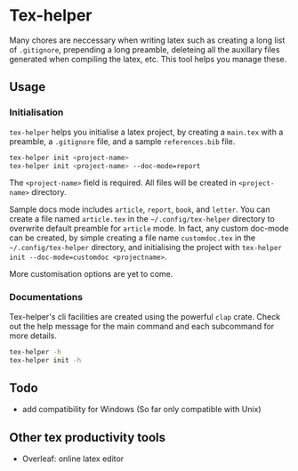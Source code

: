 # Tex-helper

Many chores are neccessary when writing latex such as creating a long list of `.gitignore`, prepending a long preamble, deleteing all the auxillary files generated when compiling the latex, etc. 
This tool helps you manage these.

## Usage

### Initialisation

`tex-helper` helps you initialise a latex project, by creating a `main.tex` with a preamble, a `.gitignore` file, and a sample `references.bib` file.

```sh
tex-helper init <project-name> 
tex-helper init <project-name> --doc-mode=report 
```

The `<project-name>` field is required. 
All files will be created in `<project-name>` directory.

Sample docs mode includes `article`, `report`, `book`, and `letter`. 
You can create a file named `article.tex` in the `~/.config/tex-helper` directory to overwrite default preamble for `article` mode.
In fact, any custom doc-mode can be created, by simple creating a file name `customdoc.tex` in the `~/.config/tex-helper` directory, and initialising the project with `tex-helper init --doc-mode=customdoc <projectname>`.

More customisation options are yet to come.

### Documentations

Tex-helper's cli facilities are created using the powerful `clap` crate.
Check out the help message for the main command and each subcommand for more details.

```sh
tex-helper -h
tex-helper init -h
```

## Todo

- add compatibility for Windows (So far only compatible with Unix)

## Other tex productivity tools

- Overleaf: online latex editor
